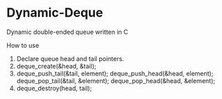 # Dynamic-Deque

Dynamic double-ended queue written in C

How to use
1. Declare queue head and tail pointers.
2. deque_create(&head, &tail);
3. deque_push_tail(&tail, element);
   deque_push_head(&head, element);
   deque_pop_tail(&tail, &element);
   deque_pop_head(&head, &element);
4. deque_destroy(head, tail);
